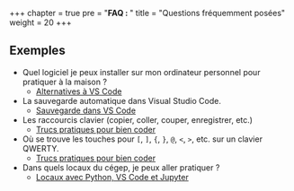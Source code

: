 +++
chapter = true
pre = "<b>FAQ : </b>"
title = "Questions fréquemment posées"
weight = 20
+++

## Exemples

- Quel logiciel je peux installer sur mon ordinateur personnel pour pratiquer à la maison ?
	* [Alternatives à VS Code](./alternatives)
- La sauvegarde automatique dans Visual Studio Code.
	* [Sauvegarde dans VS Code](../environnement_travail/sauvegarde_vsCode)
- Les raccourcis clavier (copier, coller, couper, enregistrer, etc.)
	* [Trucs pratiques pour bien coder](../environnement_travail/trucs_pratiques)
- Où se trouve les touches pour `[`, `]`, `{`, `}`, `@`, `<`, `>`, etc. sur un clavier QWERTY.
	* [Trucs pratiques pour bien coder](../environnement_travail/trucs_pratiques)
- Dans quels locaux du cégep, je peux aller pratiquer ?
	* [Locaux avec Python, VS Code et Jupyter](./locaux_python)